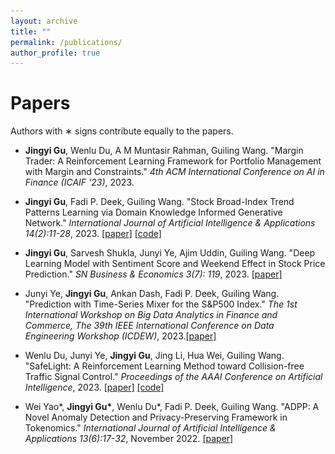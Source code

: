 ```yaml
---
layout: archive
title: ""
permalink: /publications/
author_profile: true
---
```



Papers
======
Authors with ∗ signs contribute equally to the papers.

* **Jingyi Gu**, Wenlu Du, A M Muntasir Rahman, Guiling Wang. "Margin Trader: A Reinforcement Learning Framework for Portfolio Management with Margin and Constraints." *4th ACM International Conference on AI in Finance (ICAIF '23)*, 2023.
  
* **Jingyi Gu**, Fadi P. Deek, Guiling Wang. "Stock Broad-Index Trend Patterns Learning via Domain Knowledge Informed Generative Network." *International Journal of Artificial Intelligence & Applications 14(2):11-28*, 2023. [[paper]](https://arxiv.org/pdf/2302.14164.pdf) [[code]](https://github.com/JingyiGu/IndexGAN)
  
* **Jingyi Gu**, Sarvesh Shukla, Junyi Ye, Ajim Uddin, Guiling Wang. "Deep Learning Model with Sentiment Score and Weekend Effect in Stock Price Prediction."  *SN Business & Economics 3(7): 119*, 2023. [[paper]](https://link.springer.com/article/10.1007/s43546-023-00497-2)

* Junyi Ye, **Jingyi Gu**, Ankan Dash, Fadi P. Deek, Guiling Wang. "Prediction with Time-Series Mixer for the S&P500 Index." *The 1st International Workshop on Big Data Analytics in Finance and Commerce, The 39th IEEE International Conference on Data Engineering Workshop (ICDEW)*, 2023.[[paper]](https://ieeexplore.ieee.org/abstract/document/10148151)

* Wenlu Du, Junyi Ye, **Jingyi Gu**, Jing Li, Hua Wei, Guiling Wang. "SafeLight: A Reinforcement Learning Method toward Collision-free Traffic Signal Control." *Proceedings of the AAAI Conference on Artificial Intelligence*, 2023. [[paper]](https://arxiv.org/pdf/2211.10871v1.pdf) [[code]](https://gitlab.com/wenlu057/traffic-safety)

* Wei Yao\*, __Jingyi Gu\*__, Wenlu Du\*, Fadi P. Deek, Guiling Wang. "ADPP: A Novel Anomaly Detection and Privacy-Preserving Framework in Tokenomics." *International Journal of Artificial Intelligence & Applications 13(6):17-32*, November 2022. [[paper]](https://jingyigu.github.io/homepage.github.io//files/ADPP.pdf)
<!--![adpp](/images/ADPP.png)

<!--<img src="/images/ADPP.png" width="600"  class="mx-auto"/>
